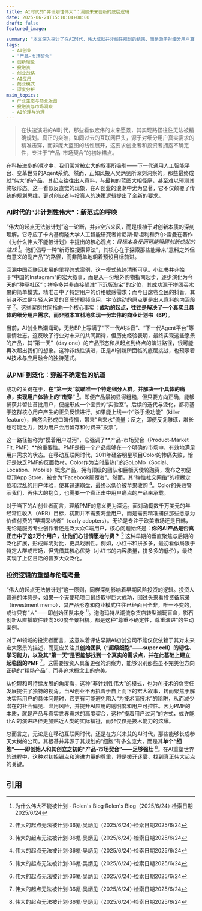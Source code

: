```yaml
---
title: AI时代的“非计划性伟大”：洞察未来创新的底层逻辑
date: 2025-06-24T15:10:04+08:00
draft: false
featured_image: 

summary: "本文深入探讨了在AI时代，伟大成就并非线性规划的结果，而是源于对细分用户真实需求的精准洞察与迭代演进。文章结合小红书、拼多多等成功案例与Color的失败教训，强调了“产品-市场契合”（PMF）在创业初期的决定性作用，并分析了这一“非计划性伟大”原则如何重塑AI创业的投资逻辑与潜在的伦理考量。"
tags: 
  - AI创业
  - "产品-市场契合"
  - 创新理论
  - 投融资
  - 创业战略
  - AI应用
  - 商业模式
  - 深度分析
main_topics: 
  - 产业生态与商业版图
  - 投融资与市场洞察
  - AI伦理与治理
---
```


> 在快速演进的AI时代，那些看似宏伟的未来愿景，其实现路径往往无法被精确规划。真正的突破，如同过去的互联网巨头，源于对细分用户真实需求的精准击穿，而非庞大蓝图的线性展开，这要求创业者和投资者拥抱不确定性，专注于“产品-市场契合”的初始锚点。

在科技进步的潮汐中，我们常常被宏大的叙事所吸引——下一代通用人工智能平台、变革世界的Agent系统。然而，正如风投人吴炳见所深刻洞察的，那些最终成就“伟大”的产品，其起点往往出人意料，与最初的蓝图大相径庭，甚至难以预测其终极形态。这一看似反直觉的现象，在AI创业的浪潮中尤为显著，它不仅颠覆了传统的规划思维，更对创业者与投资人的决策逻辑提出了全新的要求。

### AI时代的“非计划性伟大”：新范式的呼唤

“伟大的起点无法被计划”这一论断，并非空穴来风，而是根植于对创新本质的深刻理解。它呼应了卡内基梅隆大学人工智能研究者肯尼斯·斯坦利和乔尔·雷曼在著作《为什么伟大不能被计划》中提出的核心观点：_目标本身反而可能阻碍创新成就的达成_ [^2]。他们倡导一种“新奇性搜索算法”，其核心在于探索那些能带来“意料之外但有意义的副产品”的路径，而非简单地朝着预设目标前进。

回溯中国互联网发展的里程碑式案例，这一模式轨迹清晰可见。小红书并非始于“中国的Instagram”的宏大叙事，而是从一份境外购物指南起步，逐步演化为今天的“种草社区”；拼多多并非直接瞄准“下沉版淘宝”的定位，其成功源于拼团买水果的简单模式，精准击中了特定用户的价格敏感需求；而今日席卷全民的抖音，其前身不过是年轻人钟爱的音乐短视频应用，字节跳动的原点更是出人意料的内涵段子 [^1]。这些案例共同指向一个核心事实：**成功的起点，往往是解决了一个真实且具体的细分用户需求，而非照本宣科地实现一份宏伟的商业计划书（BP）**。

当前，AI创业热潮涌动，无数BP上写满了“下一代AI抖音”、“下一代Agent平台”等豪情壮志。这反映了行业对未来的共同期待，但历史经验表明，最终实现这些愿景的产品，其“第一天”（day one）的产品形态和从起点到终点的演进路径，很可能再次超出我们的想象。这种非线性演进，正是AI创新所面临的底层挑战，也预示着AI技术与应用融合的独特范式。

### 从PMF到泛化：穿越不确定性的航道

成功的关键在于，**在“第一天”就瞄准一个特定细分人群，并解决一个具体的痛点，实现用户体验上的“击穿”** [^1]。即便产品最初显得粗糙，但只要方向正确，能够捕获并留住首批用户，便能形成一个宝贵的“实验室”。后续的迭代与泛化，都将基于这群核心用户产生的正负反馈进行。如果能上线一个“杀手级功能”（killer feature），自然会形成口碑传播，带来“自来水”流量；反之，即便反复雕琢，增长也可能乏力，因为用户会用留存和付费来“投票”。

这一路径被称为“摸着用户过河”，它强调了**产品-市场契合（Product-Market Fit, PMF）**的重要性。PMF是指一个产品能够在一个明确的市场中，有效地满足用户需求的状态。在移动互联网时代，2011年硅谷明星项目Color的惨痛失败，恰好是缺乏PMF的反面教材。Color作为当时最热门的SoLoMo（Social、Location、Mobile）概念产品，拥有顶级的团队和巨额天使轮融资，发布之初便登顶App Store，被誉为“Facebook颠覆者”。然而，其“弹性社交网络”的模糊定位和混乱的用户体验，使其迅速崩盘，最终以低价被苹果收购 [^1]。Color的失败警示我们，再伟大的抱负，也需要一个真正击中用户痛点的产品来承载。

对于当下的AI创业者而言，理解PMF的意义更为深远。面对动辄数千万美元的年经常性收入（ARR）目标，初期并不需要海量用户，而是需要精准捕获那些愿意为价值付费的“早期采纳者”（early adopters）。无论是专注于欧美市场还是日韩，无论是服务专业创作者还是泛大众C端用户，核心问题始终是：**你的AI产品是否真正击中了这2万个用户，让他们心甘情愿地付费？** [^1] 这种早期的垂直聚焦与后期的泛化扩展，形成鲜明对比，更具戏剧性。例如，小红书和拼多多，最初看似局限于特定人群或市场，但凭借其核心优势（小红书的内容质量，拼多多的低价），最终实现了上亿日活的普罗大众泛化。

### 投资逻辑的重塑与伦理考量

“伟大的起点无法被计划”这一原则，同样深刻影响着早期风险投资的逻辑。投资人普遍的体感是，如果一个天使轮项目最终取得巨大成功，回过头来看投资备忘录（investment memo），其产品形态和商业模式往往已经面目全非，唯一不变的，或许只有“人”——即创始团队本身 [^1]。泡泡玛特从潮流杂货店转型潮玩盲盒，影石创新从直播软件转向360度全景相机，都是这种“尊重不确定性，尊重演进”的生动案例。

对于AI领域的投资者而言，这意味着评估早期AI初创公司不能仅仅依赖于其对未来宏大愿景的描述，而更应关注其**创始团队（“超级细胞”——super cell）的韧性、学习能力，以及其“第一天”是否能够找到一个真实的需求点，并在此基础上建立起稳固的PMF** [^1]。这需要投资人具备更强的洞察力，能够识别那些虽不完美但方向正确的“粗糙产品”，而非追求概念上的完美。

从伦理和可持续发展的角度看，这种“非计划性伟大”的模式，也为AI技术的负责任发展提供了独特的视角。当AI创业不再执着于自上而下的宏大叙事，转而聚焦于解决实际用户的具体问题时，它更有可能避免陷入“为技术而技术”的陷阱，从而减少潜在的社会偏见、滥用风险，并提升AI应用的透明度和用户可控性。因为PMF的本质，就是产品与真实世界需求的高度契合，这种“摸着用户过河”的方式，或许能让AI的演进路径更加贴近人类的实际福祉，而非仅仅是技术能力的炫耀。

总而言之，无论是在移动互联网时代，还是在方兴未艾的AI时代，那些能够长成参天大树的公司，其根基并非源于其规划的“细胞”有多么庞大，而是其**单个“细胞”——即创始人和其创立之初的“产品-市场契合”——足够强壮** [^1]。在AI重塑世界的进程中，这种对初始锚点和演进力量的尊重，将是拨开迷雾、找到真正伟大起点的关键。

## 引用
[^1]: 伟大的起点无法被计划·36氪·吴炳见（2025/6/24）·检索日期2025/6/24
[^2]: 为什么伟大不能被计划 - Rolen's Blog·Rolen's Blog（2025/6/24）·检索日期2025/6/24
